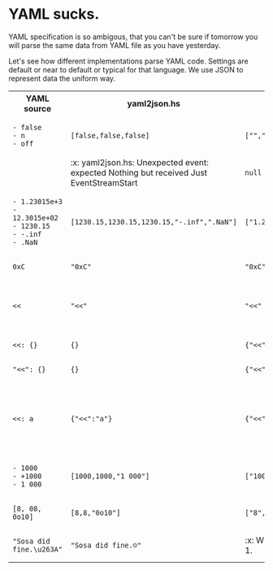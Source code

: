 # YAML sucks.

YAML specification is so ambigous,
that you can't be sure if tomorrow you will parse the same data from YAML file
as you have yesterday.

Let's see how different implementations parse YAML code.
Settings are default or near to default or typical for that language.
We use JSON to represent data the uniform way.
<table>
<tr>
<th>YAML source</th>
<th>yaml2json.hs</th>
<th>yaml2json.pl</th>
<th>yaml2json.py</th>
<th>yaml2json.rb</th>
</tr>
<tr>
<td>
<pre><code>- false
- n
- off
</code></pre>
</td><td>
<pre><code>[false,false,false]
</code></pre>
</td><td>
<pre><code>["","n","off"]
</code></pre>
</td><td>
<pre><code>[false, "n", false]
</code></pre>
</td><td>
<pre><code>[false,"n",false]
</code></pre>
</td>
</tr>
<tr>
<td>
<pre><code></code></pre>
</td><td>
:x:
yaml2json.hs: Unexpected event: expected
  Nothing
but received
  Just EventStreamStart

</td><td>
<pre><code>null
</code></pre>
</td><td>
<pre><code>null
</code></pre>
</td><td>
<pre><code>false
</code></pre>
</td>
</tr>
<tr>
<td>
<pre><code>- 1.23015e+3
- 12.3015e+02
- 1230.15
- -.inf
- .NaN
</code></pre>
</td><td>
<pre><code>[1230.15,1230.15,1230.15,"-.inf",".NaN"]
</code></pre>
</td><td>
<pre><code>["1.23015e+3","12.3015e+02","1230.15","-.inf",".NaN"]
</code></pre>
</td><td>
<pre><code>[1230.15, 1230.15, 1230.15, -Infinity, NaN]
</code></pre>
</td><td>
<pre><code>[1230.15,1230.15,1230.15,-Infinity,NaN]
</code></pre>
</td>
</tr>
<tr>
<td>
<pre><code>0xC
</code></pre>
</td><td>
<pre><code>"0xC"
</code></pre>
</td><td>
<pre><code>"0xC"
</code></pre>
</td><td>
<pre><code>12
</code></pre>
</td><td>
<pre><code>12
</code></pre>
</td>
</tr>
<tr>
<td>
<pre><code><<
</code></pre>
</td><td>
<pre><code>"<<"
</code></pre>
</td><td>
<pre><code>"<<"
</code></pre>
</td><td>
:x:
ConstructorError: could not determine a constructor for the tag 'tag:yaml.org,2002:merge'
  in "<stdin>", line 1, column 1
</td><td>
<pre><code>"<<"
</code></pre>
</td>
</tr>
<tr>
<td>
<pre><code><<: {}
</code></pre>
</td><td>
<pre><code>{}
</code></pre>
</td><td>
<pre><code>{"<<":{}}
</code></pre>
</td><td>
<pre><code>{}
</code></pre>
</td><td>
<pre><code>{}
</code></pre>
</td>
</tr>
<tr>
<td>
<pre><code>"<<": {}
</code></pre>
</td><td>
<pre><code>{}
</code></pre>
</td><td>
<pre><code>{"<<":{}}
</code></pre>
</td><td>
<pre><code>{"<<": {}}
</code></pre>
</td><td>
<pre><code>{}
</code></pre>
</td>
</tr>
<tr>
<td>
<pre><code><<: a
</code></pre>
</td><td>
<pre><code>{"<<":"a"}
</code></pre>
</td><td>
<pre><code>{"<<":"a"}
</code></pre>
</td><td>
:x:
ConstructorError: while constructing a mapping
  in "<stdin>", line 1, column 1
expected a mapping or list of mappings for merging, but found scalar
  in "<stdin>", line 1, column 5
</td><td>
<pre><code>{"<<":"a"}
</code></pre>
</td>
</tr>
<tr>
<td>
<pre><code>- 1000
- +1000
- 1_000
</code></pre>
</td><td>
<pre><code>[1000,1000,"1_000"]
</code></pre>
</td><td>
<pre><code>["1000","+1000","1_000"]
</code></pre>
</td><td>
<pre><code>[1000, 1000, 1000]
</code></pre>
</td><td>
<pre><code>[1000,1000,1000]
</code></pre>
</td>
</tr>
<tr>
<td>
<pre><code>[8, 08, 0o10]
</code></pre>
</td><td>
<pre><code>[8,8,"0o10"]
</code></pre>
</td><td>
<pre><code>["8","08","0o10"]
</code></pre>
</td><td>
<pre><code>[8, "08", "0o10"]
</code></pre>
</td><td>
<pre><code>[8,"08","0o10"]
</code></pre>
</td>
</tr>
<tr>
<td>
<pre><code>"Sosa did fine.\u263A"
</code></pre>
</td><td>
<pre><code>"Sosa did fine.☺"
</code></pre>
</td><td>
:x:
Wide character in say at ./yaml2json.pl line 10, <> line 1.
</td><td>
<pre><code>"Sosa did fine.\u263a"
</code></pre>
</td><td>
<pre><code>"Sosa did fine.☺"
</code></pre>
</td>
</tr>
</table>
